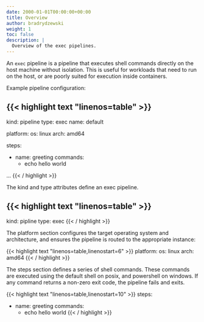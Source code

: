 ```yaml
---
date: 2000-01-01T00:00:00+00:00
title: Overview
author: bradrydzewski
weight: 1
toc: false
description: |
  Overview of the exec pipelines.
---
```


An `exec` pipeline is a pipeline that executes shell commands directly on the host machine without isolation. This is useful for workloads that need to run on the host, or are poorly suited for execution inside containers.

Example pipeline configuration:

{{< highlight text "linenos=table" >}}
---
kind: pipeline
type: exec
name: default

platform:
  os: linux
  arch: amd64

steps:
- name: greeting
  commands:
  - echo hello world

...
{{< / highlight >}}

The kind and type attributes define an exec pipeline.

{{< highlight text "linenos=table" >}}
---
kind: pipline
type: exec
{{< / highlight >}}

The platform section configures the target operating system and architecture, and ensures the pipeline is routed to the appropriate instance:

{{< highlight text "linenos=table,linenostart=6" >}}
platform:
  os: linux
  arch: amd64
{{< / highlight >}}

The steps section defines a series of shell commands. These commands are executed using the default shell on posix, and powershell on windows. If any command returns a non-zero exit code, the pipeline fails and exits.

{{< highlight text "linenos=table,linenostart=10" >}}
steps:
- name: greeting
  commands:
  - echo hello world
{{< / highlight >}}
